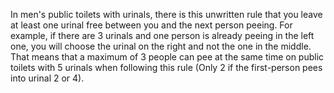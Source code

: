 In men's public toilets with urinals, there is this unwritten rule that you leave at least one urinal free between you and the next person peeing. For example, if there are 3 urinals and one person is already peeing in the left one, you will choose the urinal on the right and not the one in the middle. That means that a maximum of 3 people can pee at the same time on public toilets with 5 urinals when following this rule (Only 2 if the first-person pees into urinal 2 or 4).
